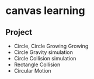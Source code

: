 # canvas learning

## Project

- Circle, Circle Growing Growing
- Circle Gravity simulation
- Circle Collision simulation
- Rectangle Collision
- Circular Motion
